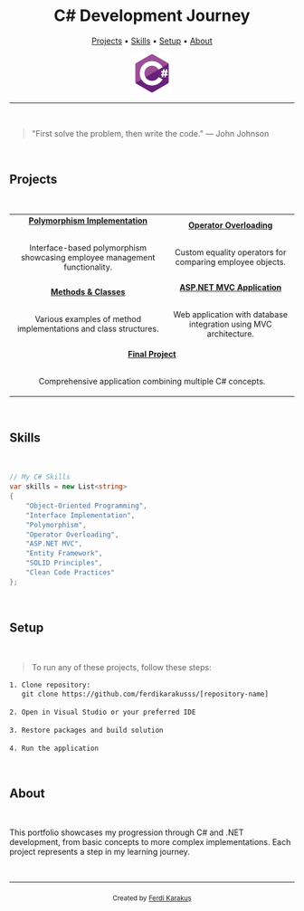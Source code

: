 <h1 align="center">C# Development Journey</h1>

<p align="center">
  <a href="#projects">Projects</a> •
  <a href="#skills">Skills</a> •
  <a href="#setup">Setup</a> •
  <a href="#about">About</a>
</p>

<p align="center">
  <img src="https://raw.githubusercontent.com/devicons/devicon/master/icons/csharp/csharp-original.svg" width="70" alt="C# Logo">
</p>

---

<br>

> "First solve the problem, then write the code."
> — John Johnson

<br>

## Projects

<br>

<table align="center" border="0">
  <tr>
    <td align="center">
      <a href="https://github.com/ferdikarakusss/Polymorphism-Assignment-Submission">
        <b>Polymorphism Implementation</b>
      </a>
      <br><br>
      <p>Interface-based polymorphism showcasing employee management functionality.</p>
    </td>
    <td align="center">
      <a href="https://github.com/ferdikarakusss/Operators-Assignment-Submission">
        <b>Operator Overloading</b>
      </a>
      <br><br>
      <p>Custom equality operators for comparing employee objects.</p>
    </td>
  </tr>
  <tr>
    <td align="center">
      <a href="https://github.com/ferdikarakusss/Method-Class-Assignment-Submission">
        <b>Methods & Classes</b>
      </a>
      <br><br>
      <p>Various examples of method implementations and class structures.</p>
    </td>
    <td align="center">
      <a href="https://github.com/ferdikarakusss/ASP.NET-MVC-Entity-Framework">
        <b>ASP.NET MVC Application</b>
      </a>
      <br><br>
      <p>Web application with database integration using MVC architecture.</p>
    </td>
  </tr>
  <tr>
    <td align="center" colspan="2">
      <a href="https://github.com/ferdikarakusss/Final-Assignment-Submission">
        <b>Final Project</b>
      </a>
      <br><br>
      <p>Comprehensive application combining multiple C# concepts.</p>
    </td>
  </tr>
</table>

<br>

## Skills

<br>

```csharp
// My C# Skills
var skills = new List<string> 
{
    "Object-Oriented Programming",
    "Interface Implementation",
    "Polymorphism",
    "Operator Overloading",
    "ASP.NET MVC",
    "Entity Framework",
    "SOLID Principles",
    "Clean Code Practices"
};
```

<br>

## Setup

<br>

> To run any of these projects, follow these steps:

```
1. Clone repository: 
   git clone https://github.com/ferdikarakusss/[repository-name]

2. Open in Visual Studio or your preferred IDE

3. Restore packages and build solution

4. Run the application
```

<br>

## About

<br>

This portfolio showcases my progression through C# and .NET development, from basic concepts to more complex implementations. Each project represents a step in my learning journey.

<br>

---

<p align="center">
  <sub>Created by <a href="https://github.com/ferdikarakusss">Ferdi Karakuş</a></sub>
</p>

